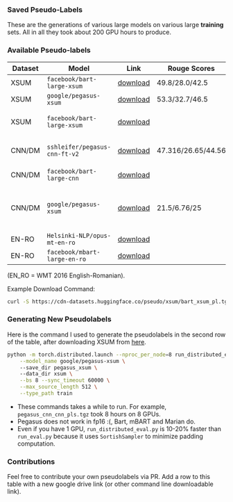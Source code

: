 ### Saved Pseudo-Labels
These are the generations of various large models on various large **training** sets. All in all they took about 200 GPU hours to produce.

### Available Pseudo-labels
| Dataset | Model                       | Link                                                                                   | Rouge Scores       | Notes                                                                                                       
|---------|-----------------------------|----------------------------------------------------------------------------------------|--------------------|-------------------------------------------------------------------------------------------------------------
| XSUM    | `facebook/bart-large-xsum`    | [download](https://cdn-datasets.huggingface.co/pseudo/xsum/bart_xsum_pl.tgz)          | 49.8/28.0/42.5     |                                                                                                             
| XSUM    | `google/pegasus-xsum`         | [download](https://cdn-datasets.huggingface.co/pseudo/xsum/pegasus_xsum.tgz)          | 53.3/32.7/46.5     |                                                                                                             
| XSUM    | `facebook/bart-large-xsum`    | [download](https://cdn-datasets.huggingface.co/pseudo/xsum/xsum_pl2_bart.tgz)         |                   | Bart pseudolabels filtered to those with Rouge2 > 10.0 w GT.                                                 
| CNN/DM  | `sshleifer/pegasus-cnn-ft-v2` | [download](https://cdn-datasets.huggingface.co/pseudo/cnn_dm/pegasus_cnn_cnn_pls.tgz) | 47.316/26.65/44.56 | do not worry about the fact that train.source is one line shorter.                                          
| CNN/DM  | `facebook/bart-large-cnn`     | [download](https://cdn-datasets.huggingface.co/pseudo/cnn_dm/cnn_bart_pl.tgz)         |                    | 5K (2%) are missing, there should be 282173                                                                 
| CNN/DM  | `google/pegasus-xsum`         | [download](https://cdn-datasets.huggingface.co/pseudo/cnn_dm/pegasus_xsum_on_cnn.tgz) | 21.5/6.76/25       | extra labels for xsum distillation  Used max_source_length=512, (and all other pegasus-xsum configuration). 
| EN-RO   | `Helsinki-NLP/opus-mt-en-ro`  | [download](https://cdn-datasets.huggingface.co/pseudo/wmt_en_ro/opus_mt_en_ro.tgz) |       |  
| EN-RO   | `facebook/mbart-large-en-ro`  | [download](https://cdn-datasets.huggingface.co/pseudo/wmt_en_ro/mbart_large_en_ro.tgz) |       |  


(EN_RO = WMT 2016 English-Romanian).

Example Download Command:
```bash
curl -S https://cdn-datasets.huggingface.co/pseudo/xsum/bart_xsum_pl.tgz | tar -xvz -C .
```
### Generating New Pseudolabels
Here is the command I used to generate the pseudolabels in the second row of the table, after downloading XSUM from [here](https://cdn-datasets.huggingface.co/summarization/xsum.tar.gz). 

```bash                                                                         
python -m torch.distributed.launch --nproc_per_node=8 run_distributed_eval.py \
    --model_name google/pegasus-xsum \ 
    --save_dir pegasus_xsum \ 
    --data_dir xsum \
    --bs 8 --sync_timeout 60000 \
    --max_source_length 512 \
    --type_path train
```

+ These commands takes a while to run. For example, `pegasus_cnn_cnn_pls.tgz` took 8 hours on 8 GPUs.
+ Pegasus does not work in fp16 :(, Bart, mBART and Marian do.
+ Even if you have 1 GPU, `run_distributed_eval.py` is 10-20% faster than `run_eval.py` because it uses `SortishSampler` to minimize padding computation.

### Contributions
Feel free to contribute your own pseudolabels via PR. Add a row to this table with a new google drive link (or other command line downloadable link).


